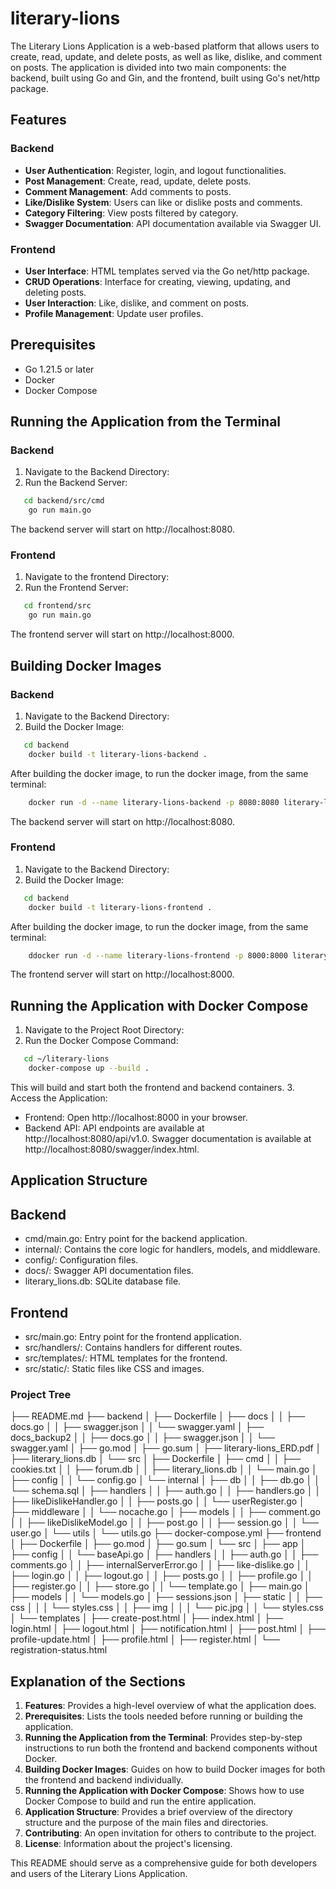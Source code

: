 # literary-lions

The Literary Lions Application is a web-based platform that allows users to create, read, update, and delete posts, as well as like, dislike, and comment on posts. The application is divided into two main components: the backend, built using Go and Gin, and the frontend, built using Go's net/http package.

## Features

### Backend
- **User Authentication**: Register, login, and logout functionalities.
- **Post Management**: Create, read, update, delete posts.
- **Comment Management**: Add comments to posts.
- **Like/Dislike System**: Users can like or dislike posts and comments.
- **Category Filtering**: View posts filtered by category.
- **Swagger Documentation**: API documentation available via Swagger UI.

### Frontend
- **User Interface**: HTML templates served via the Go net/http package.
- **CRUD Operations**: Interface for creating, viewing, updating, and deleting posts.
- **User Interaction**: Like, dislike, and comment on posts.
- **Profile Management**: Update user profiles.

## Prerequisites

- Go 1.21.5 or later
- Docker
- Docker Compose

## Running the Application from the Terminal

### Backend

1. Navigate to the Backend Directory:
2. Run the Backend Server:
```bash
   cd backend/src/cmd
	go run main.go
```
The backend server will start on http://localhost:8080.

### Frontend

1. Navigate to the frontend Directory:
2. Run the Frontend Server:
```bash
   cd frontend/src
	go run main.go
```
The frontend server will start on http://localhost:8000.

## Building Docker Images

### Backend

1. Navigate to the Backend Directory:
2. Build the Docker Image:
```bash
   cd backend
	docker build -t literary-lions-backend .
```
After building the docker image, to run the docker image, from the same terminal:
```bash
	docker run -d --name literary-lions-backend -p 8080:8080 literary-lions-backend
```
The backend server will start on http://localhost:8080.

### Frontend

1. Navigate to the Backend Directory:
2. Build the Docker Image:
```bash
   cd backend
	docker build -t literary-lions-frontend .
```
After building the docker image, to run the docker image, from the same terminal:
```bash
	ddocker run -d --name literary-lions-frontend -p 8000:8000 literary-lions-frontend
```
The frontend server will start on http://localhost:8000.

## Running the Application with Docker Compose

1. Navigate to the Project Root Directory:
2. Run the Docker Compose Command:

```bash
   cd ~/literary-lions
	docker-compose up --build .
```
This will build and start both the frontend and backend containers.
3. Access the Application:

- Frontend: Open http://localhost:8000 in your browser.
- Backend API: API endpoints are available at http://localhost:8080/api/v1.0. Swagger documentation is available at http://localhost:8080/swagger/index.html.

## Application Structure

## Backend

- cmd/main.go: Entry point for the backend application.
- internal/: Contains the core logic for handlers, models, and middleware.
- config/: Configuration files.
- docs/: Swagger API documentation files.
- literary_lions.db: SQLite database file.

## Frontend

- src/main.go: Entry point for the frontend application.
- src/handlers/: Contains handlers for different routes.
- src/templates/: HTML templates for the frontend.
- src/static/: Static files like CSS and images.

### Project Tree
├── README.md
├── backend
│   ├── Dockerfile
│   ├── docs
│   │   ├── docs.go
│   │   ├── swagger.json
│   │   └── swagger.yaml
│   ├── docs_backup2
│   │   ├── docs.go
│   │   ├── swagger.json
│   │   └── swagger.yaml
│   ├── go.mod
│   ├── go.sum
│   ├── literary-lions_ERD.pdf
│   ├── literary_lions.db
│   └── src
│       ├── Dockerfile
│       ├── cmd
│       │   ├── cookies.txt
│       │   ├── forum.db
│       │   ├── literary_lions.db
│       │   └── main.go
│       ├── config
│       │   └── config.go
│       └── internal
│           ├── db
│           │   ├── db.go
│           │   └── schema.sql
│           ├── handlers
│           │   ├── auth.go
│           │   ├── handlers.go
│           │   ├── likeDislikeHandler.go
│           │   ├── posts.go
│           │   └── userRegister.go
│           ├── middleware
│           │   └── nocache.go
│           ├── models
│           │   ├── comment.go
│           │   ├── likeDislikeModel.go
│           │   ├── post.go
│           │   ├── session.go
│           │   └── user.go
│           └── utils
│               └── utils.go
├── docker-compose.yml
├── frontend
│   ├── Dockerfile
│   ├── go.mod
│   ├── go.sum
│   └── src
│       ├── app
│       ├── config
│       │   └── baseApi.go
│       ├── handlers
│       │   ├── auth.go
│       │   ├── comments.go
│       │   ├── internalServerError.go
│       │   ├── like-dislike.go
│       │   ├── login.go
│       │   ├── logout.go
│       │   ├── posts.go
│       │   ├── profile.go
│       │   ├── register.go
│       │   ├── store.go
│       │   └── template.go
│       ├── main.go
│       ├── models
│       │   └── models.go
│       ├── sessions.json
│       ├── static
│       │   ├── css
│       │   │   └── styles.css
│       │   ├── img
│       │   │   └── pic.jpg
│       │   └── styles.css
│       └── templates
│           ├── create-post.html
│           ├── index.html
│           ├── login.html
│           ├── logout.html
│           ├── notification.html
│           ├── post.html
│           ├── profile-update.html
│           ├── profile.html
│           ├── register.html
│           └── registration-status.html

## Explanation of the Sections

1. **Features**: Provides a high-level overview of what the application does.
2. **Prerequisites**: Lists the tools needed before running or building the application.
3. **Running the Application from the Terminal**: Provides step-by-step instructions to run both the frontend and backend components without Docker.
4. **Building Docker Images**: Guides on how to build Docker images for both the frontend and backend individually.
5. **Running the Application with Docker Compose**: Shows how to use Docker Compose to build and run the entire application.
6. **Application Structure**: Provides a brief overview of the directory structure and the purpose of the main files and directories.
7. **Contributing**: An open invitation for others to contribute to the project.
8. **License**: Information about the project's licensing.

This README should serve as a comprehensive guide for both developers and users of the Literary Lions Application.


